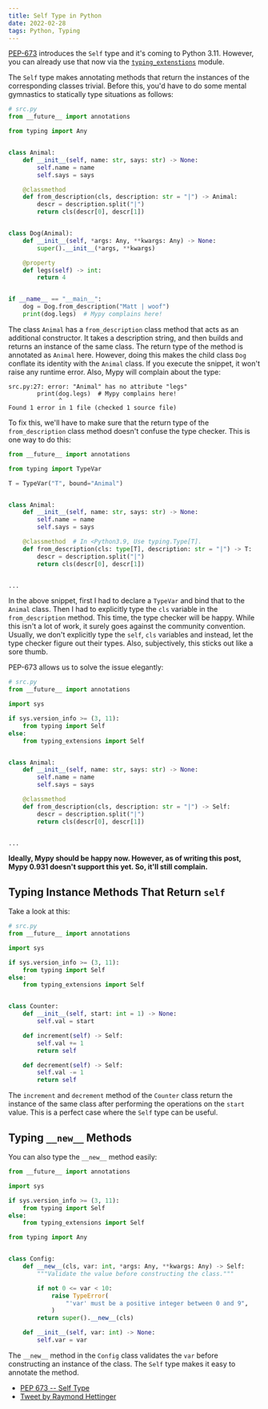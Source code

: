```yaml
---
title: Self Type in Python
date: 2022-02-28
tags: Python, Typing
---
```


[PEP-673](https://www.python.org/dev/peps/pep-0673/) introduces the `Self` type and it's coming to Python 3.11. However, you can already use that now via the [`typing_extenstions`](https://typing.readthedocs.io/) module.

The `Self` type makes annotating methods that return the instances of the corresponding classes trivial. Before this, you'd have to do some mental gymnastics to statically type situations as follows:

```python
# src.py
from __future__ import annotations

from typing import Any


class Animal:
    def __init__(self, name: str, says: str) -> None:
        self.name = name
        self.says = says

    @classmethod
    def from_description(cls, description: str = "|") -> Animal:
        descr = description.split("|")
        return cls(descr[0], descr[1])


class Dog(Animal):
    def __init__(self, *args: Any, **kwargs: Any) -> None:
        super().__init__(*args, **kwargs)

    @property
    def legs(self) -> int:
        return 4


if __name__ == "__main__":
    dog = Dog.from_description("Matt | woof")
    print(dog.legs)  # Mypy complains here!
```

The class `Animal` has a `from_description` class method that acts as an additional constructor. It takes a description string, and then builds and returns an instance of the same class. The return type of the method is annotated as `Animal` here. However, doing this makes the child class `Dog` conflate its identity with the `Animal` class. If you execute the snippet, it won't raise any runtime error. Also, Mypy will complain about the type:

```
src.py:27: error: "Animal" has no attribute "legs"
        print(dog.legs)  # Mypy complains here!
              ^
Found 1 error in 1 file (checked 1 source file)
```

To fix this, we'll have to make sure that the return type of the `from_description` class method doesn't confuse the type checker. This is one way to do this:

```python
from __future__ import annotations

from typing import TypeVar

T = TypeVar("T", bound="Animal")


class Animal:
    def __init__(self, name: str, says: str) -> None:
        self.name = name
        self.says = says

    @classmethod  # In <Python3.9, Use typing.Type[T].
    def from_description(cls: type[T], description: str = "|") -> T:
        descr = description.split("|")
        return cls(descr[0], descr[1])


...
```

In the above snippet, first I had to declare a `TypeVar` and bind that to the `Animal` class. Then I had to explicitly type the `cls` variable in the `from_description` method. This time, the type checker will be happy. While this isn't a lot of work, it surely goes against the community convention. Usually, we don't explicitly type the `self`, `cls` variables and instead, let the type checker figure out their types. Also, subjectively, this sticks out like a sore thumb.

PEP-673 allows us to solve the issue elegantly:


```python
# src.py
from __future__ import annotations

import sys

if sys.version_info >= (3, 11):
    from typing import Self
else:
    from typing_extensions import Self


class Animal:
    def __init__(self, name: str, says: str) -> None:
        self.name = name
        self.says = says

    @classmethod
    def from_description(cls, description: str = "|") -> Self:
        descr = description.split("|")
        return cls(descr[0], descr[1])


...
```

**Ideally, Mypy should be happy now. However, as of writing this post, Mypy 0.931 doesn't support this yet. So, it'll still complain.**


## Typing Instance Methods That Return `self`

Take a look at this:

```python
# src.py
from __future__ import annotations

import sys

if sys.version_info >= (3, 11):
    from typing import Self
else:
    from typing_extensions import Self


class Counter:
    def __init__(self, start: int = 1) -> None:
        self.val = start

    def increment(self) -> Self:
        self.val += 1
        return self

    def decrement(self) -> Self:
        self.val -= 1
        return self
```

The `increment` and `decrement` method of the `Counter` class return the instance of the same class after performing the operations on the `start` value. This is a perfect case where the `Self` type can be useful.


## Typing `__new__` Methods

You can also type the `__new__` method easily:

```python
from __future__ import annotations

import sys

if sys.version_info >= (3, 11):
    from typing import Self
else:
    from typing_extensions import Self

from typing import Any


class Config:
    def __new__(cls, var: int, *args: Any, **kwargs: Any) -> Self:
        """Validate the value before constructing the class."""

        if not 0 <= var < 10:
            raise TypeError(
                "'var' must be a positive integer between 0 and 9",
            )
        return super().__new__(cls)

    def __init__(self, var: int) -> None:
        self.var = var
```

The `__new__` method in the `Config` class validates the `var` before constructing an instance of the class. The `Self` type makes it easy to annotate the method.

* [PEP 673 -- Self Type](https://www.python.org/dev/peps/pep-0673/)
* [Tweet by Raymond Hettinger](https://twitter.com/raymondh/status/1491187805636407298)
